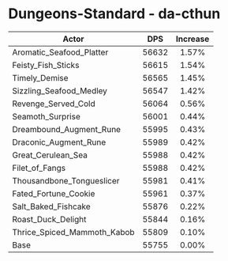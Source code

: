 # Dungeons-Standard - da-cthun
| Actor | DPS | Increase |
|---|:---:|:---:|
|Aromatic_Seafood_Platter|56632|1.57%|
|Feisty_Fish_Sticks|56615|1.54%|
|Timely_Demise|56565|1.45%|
|Sizzling_Seafood_Medley|56547|1.42%|
|Revenge_Served_Cold|56064|0.56%|
|Seamoth_Surprise|56001|0.44%|
|Dreambound_Augment_Rune|55995|0.43%|
|Draconic_Augment_Rune|55989|0.42%|
|Great_Cerulean_Sea|55988|0.42%|
|Filet_of_Fangs|55988|0.42%|
|Thousandbone_Tongueslicer|55981|0.41%|
|Fated_Fortune_Cookie|55961|0.37%|
|Salt_Baked_Fishcake|55876|0.22%|
|Roast_Duck_Delight|55844|0.16%|
|Thrice_Spiced_Mammoth_Kabob|55809|0.10%|
|Base|55755|0.00%|

